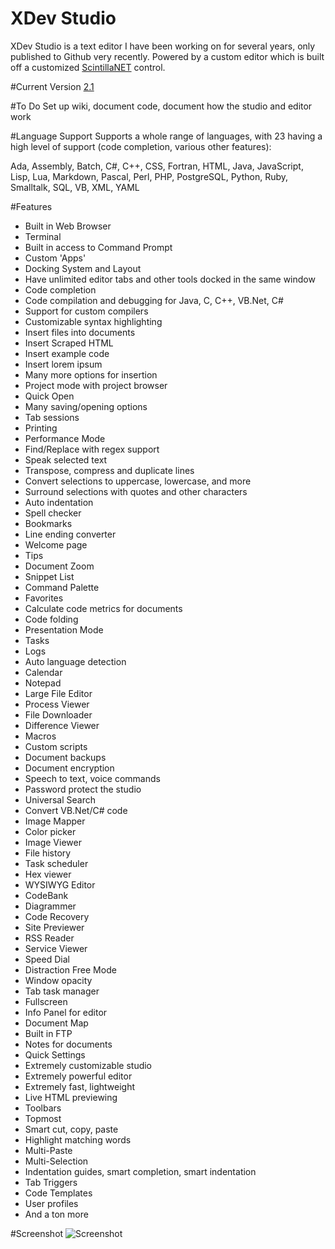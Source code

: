 # XDev Studio
XDev Studio is a text editor I have been working on for several years, only published to Github very recently. Powered by a custom editor which is built off a customized [ScintillaNET](https://github.com/jacobslusser/ScintillaNET) control.

#Current Version
[2.1](https://github.com/theryan722/XDev-Studio/releases)

#To Do
Set up wiki, document code, document how the studio and editor work

#Language Support
Supports a whole range of languages, with 23 having a high level of support (code completion, various other features):

Ada, Assembly, Batch, C#, C++, CSS, Fortran, HTML, Java, JavaScript, Lisp, Lua, Markdown, Pascal, Perl, PHP, PostgreSQL, Python, Ruby, Smalltalk, SQL, VB, XML, YAML

#Features
* Built in Web Browser
* Terminal
* Built in access to Command Prompt
* Custom 'Apps'
* Docking System and Layout
* Have unlimited editor tabs and other tools docked in the same window
* Code completion
* Code compilation and debugging for Java, C, C++, VB.Net, C#
* Support for custom compilers
* Customizable syntax highlighting
* Insert files into documents
* Insert Scraped HTML
* Insert example code
* Insert lorem ipsum
* Many more options for insertion
* Project mode with project browser
* Quick Open
* Many saving/opening options
* Tab sessions
* Printing
* Performance Mode
* Find/Replace with regex support
* Speak selected text
* Transpose, compress and duplicate lines
* Convert selections to uppercase, lowercase, and more
* Surround selections with quotes and other characters
* Auto indentation
* Spell checker
* Bookmarks
* Line ending converter
* Welcome page
* Tips
* Document Zoom
* Snippet List
* Command Palette
* Favorites
* Calculate code metrics for documents
* Code folding
* Presentation Mode
* Tasks
* Logs
* Auto language detection
* Calendar
* Notepad
* Large File Editor
* Process Viewer
* File Downloader
* Difference Viewer
* Macros
* Custom scripts
* Document backups
* Document encryption
* Speech to text, voice commands
* Password protect the studio
* Universal Search
* Convert VB.Net/C# code
* Image Mapper
* Color picker
* Image Viewer
* File history
* Task scheduler
* Hex viewer
* WYSIWYG Editor
* CodeBank
* Diagrammer
* Code Recovery
* Site Previewer
* RSS Reader
* Service Viewer
* Speed Dial
* Distraction Free Mode
* Window opacity
* Tab task manager
* Fullscreen
* Info Panel for editor
* Document Map
* Built in FTP
* Notes for documents
* Quick Settings
* Extremely customizable studio
* Extremely powerful editor
* Extremely fast, lightweight
* Live HTML previewing
* Toolbars
* Topmost
* Smart cut, copy, paste
* Highlight matching words
* Multi-Paste
* Multi-Selection
* Indentation guides, smart completion, smart indentation
* Tab Triggers
* Code Templates
* User profiles
* And a ton more

#Screenshot
![Screenshot](https://i.imgur.com/QXe08kl.jpg)

